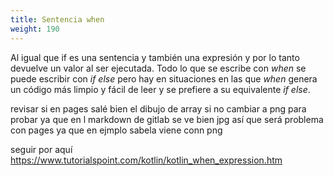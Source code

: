 ```yaml
---
title: Sentencia when
weight: 190
---
```


Al igual que if es una sentencia y también una expresión y por lo tanto devuelve un valor al ser ejecutada. 
Todo lo que se escribe con *when* se puede escribir con *if else* pero hay en situaciones en las que *when* genera un código más limpio y fácil de leer y se prefiere a su equivalente *if else*.


revisar si en pages salé bien el dibujo de array si no cambiar a png para probar ya que en l markdown de gitlab se ve bien jpg así que será problema con pages ya que en ejmplo sabela viene conn png

seguir por aquí
https://www.tutorialspoint.com/kotlin/kotlin_when_expression.htm
